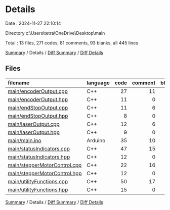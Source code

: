 # Details

Date : 2024-11-27 22:10:14

Directory c:\\Users\\tetra\\OneDrive\\Desktop\\main

Total : 13 files,  271 codes, 81 comments, 93 blanks, all 445 lines

[Summary](results.md) / Details / [Diff Summary](diff.md) / [Diff Details](diff-details.md)

## Files
| filename | language | code | comment | blank | total |
| :--- | :--- | ---: | ---: | ---: | ---: |
| [main/encoderOutput.cpp](/main/encoderOutput.cpp) | C++ | 27 | 11 | 8 | 46 |
| [main/encoderOutput.hpp](/main/encoderOutput.hpp) | C++ | 11 | 0 | 4 | 15 |
| [main/endStopOutput.cpp](/main/endStopOutput.cpp) | C++ | 11 | 6 | 7 | 24 |
| [main/endStopOutput.hpp](/main/endStopOutput.hpp) | C++ | 8 | 0 | 5 | 13 |
| [main/laserOutput.cpp](/main/laserOutput.cpp) | C++ | 12 | 6 | 5 | 23 |
| [main/laserOutput.hpp](/main/laserOutput.hpp) | C++ | 9 | 0 | 4 | 13 |
| [main/main.ino](/main/main.ino) | Arduino | 35 | 10 | 6 | 51 |
| [main/statusIndicators.cpp](/main/statusIndicators.cpp) | C++ | 47 | 15 | 11 | 73 |
| [main/statusIndicators.hpp](/main/statusIndicators.hpp) | C++ | 12 | 0 | 6 | 18 |
| [main/stepperMotorControl.cpp](/main/stepperMotorControl.cpp) | C++ | 22 | 16 | 12 | 50 |
| [main/stepperMotorControl.hpp](/main/stepperMotorControl.hpp) | C++ | 12 | 0 | 4 | 16 |
| [main/utilityFunctions.cpp](/main/utilityFunctions.cpp) | C++ | 50 | 17 | 17 | 84 |
| [main/utilityFunctions.hpp](/main/utilityFunctions.hpp) | C++ | 15 | 0 | 4 | 19 |

[Summary](results.md) / Details / [Diff Summary](diff.md) / [Diff Details](diff-details.md)